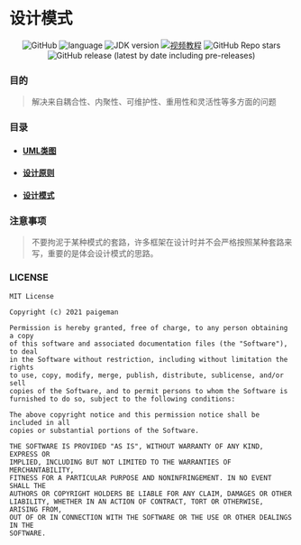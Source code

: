 # 设计模式

<p align="center">
    <img alt="GitHub" src="https://img.shields.io/github/license/paigeman/DesignPattern">
    <img src="https://img.shields.io/badge/language-Java-red" alt="language" />
    <img src="https://img.shields.io/badge/JDK-1.8.0_281-green" alt="JDK version" />
    <a href="https://www.bilibili.com/video/BV1G4411c7N4"><img src="https://img.shields.io/badge/%E8%A7%86%E9%A2%91%E6%95%99%E7%A8%8B-vedio-pink" alt="视频教程" /></a>
    <img alt="GitHub Repo stars" src="https://img.shields.io/github/stars/paigeman/DesignPattern"/>
    <img alt="GitHub release (latest by date including pre-releases)" src="https://img.shields.io/github/v/release/paigeman/DesignPattern?include_prereleases">
</p>

### 目的

>解决来自耦合性、内聚性、可维护性、重用性和灵活性等多方面的问题

### 目录

+ #### [UML类图](res/doc/uml/UML.md)

+ #### [设计原则](res/doc/principle/principle.md)

+ #### [设计模式](res/doc/pattern/pattern.md)

### 注意事项

>不要拘泥于某种模式的套路，许多框架在设计时并不会严格按照某种套路来写，重要的是体会设计模式的思路。

### LICENSE

```
MIT License

Copyright (c) 2021 paigeman

Permission is hereby granted, free of charge, to any person obtaining a copy
of this software and associated documentation files (the "Software"), to deal
in the Software without restriction, including without limitation the rights
to use, copy, modify, merge, publish, distribute, sublicense, and/or sell
copies of the Software, and to permit persons to whom the Software is
furnished to do so, subject to the following conditions:

The above copyright notice and this permission notice shall be included in all
copies or substantial portions of the Software.

THE SOFTWARE IS PROVIDED "AS IS", WITHOUT WARRANTY OF ANY KIND, EXPRESS OR
IMPLIED, INCLUDING BUT NOT LIMITED TO THE WARRANTIES OF MERCHANTABILITY,
FITNESS FOR A PARTICULAR PURPOSE AND NONINFRINGEMENT. IN NO EVENT SHALL THE
AUTHORS OR COPYRIGHT HOLDERS BE LIABLE FOR ANY CLAIM, DAMAGES OR OTHER
LIABILITY, WHETHER IN AN ACTION OF CONTRACT, TORT OR OTHERWISE, ARISING FROM,
OUT OF OR IN CONNECTION WITH THE SOFTWARE OR THE USE OR OTHER DEALINGS IN THE
SOFTWARE.

```
